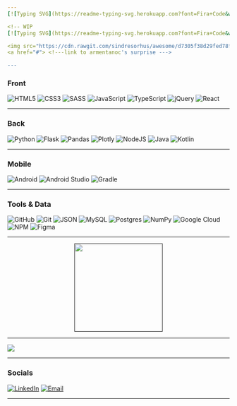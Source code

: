 ```yaml
---
[![Typing SVG](https://readme-typing-svg.herokuapp.com?font=Fira+Code&weight=700&pause=1000&color=F7F7F7&vCenter=true&width=435&height=28&lines=Hi%2C+I'm+Carolina+Armentano!)](https://git.io/typing-svg)

<!-- WIP
[![Typing SVG](https://readme-typing-svg.herokuapp.com?font=Fira+Code&weight=700&duration=3000&pause=1000&color=F7F7F7&multiline=true&repeat=false&width=435&height=85&lines=Hi%2C+I'm+Carolina+Armentano!;I+really+like+coffee+and+code.+;Click+here+for+an+awesome+surprise%3A)](https://git.io/typing-svg)

<img src="https://cdn.rawgit.com/sindresorhus/awesome/d7305f38d29fed78fa85652e3a63e154dd8e8829/media/badge.svg" alt="Awesome Badge"/>
<a href="#"> <!---link to armentanoc's surprise ---> 

---
```


<h3>Front</h3>

![HTML5](https://img.shields.io/badge/HTML5-%23E34F26.svg?style=modern&logo=HTML5&logoColor=white)
![CSS3](https://img.shields.io/badge/CSS3-%231572B6.svg?style=modern&logo=CSS3&logoColor=white)
![SASS](https://img.shields.io/badge/SASS-hotpink.svg?style=modern&logo=SASS&logoColor=white)
![JavaScript](https://img.shields.io/badge/JavaScript-%23323330.svg?style=modern&logo=JavaScript&logoColor=%23F7DF1E)
![TypeScript](https://img.shields.io/badge/TypeScript-%23007ACC.svg?style=modern&logo=TypeScript&logoColor=white)
![jQuery](https://img.shields.io/badge/JQuery-%230769AD.svg?style=modern&logo=JQuery&logoColor=white)
![React](https://img.shields.io/badge/React-%2320232a.svg?style=modern&logo=React&logoColor=%2361DAFB)

---

<h3>Back</h3>

![Python](https://img.shields.io/badge/Python-3670A0?style=modern&logo=Python&logoColor=ffdd54)
![Flask](https://img.shields.io/badge/Flask-%23000.svg?style=modern&logo=Flask&logoColor=white)
![Pandas](https://img.shields.io/badge/Pandas-%23150458.svg?style=modern&logo=Pandas&logoColor=white)
![Plotly](https://img.shields.io/badge/Plotly-%233F4F75.svg?style=modern&logo=Plotly&logoColor=white)
![NodeJS](https://img.shields.io/badge/Node.js-6DA55F?style=modern&logo=Node.js&logoColor=white)
![Java](https://img.shields.io/badge/Java-ED8B00?style=modern&logo=openjdk&logoColor=white)
![Kotlin](https://img.shields.io/badge/Kotlin-%230095D5.svg?style=modern&logo=kotlin&logoColor=white)

---

<h3>Mobile</h3>

![Android](https://img.shields.io/badge/Android-100000?style=modern&logo=Android&logoColor=white&labelColor=4caf50&color=4caf50)
<img alt='Android Studio' src='https://img.shields.io/badge/Android_Studio-100000?style=modern&logo=Android Studio&logoColor=white&labelColor=478af4&color=478af4'/></a>
![Gradle](https://img.shields.io/badge/Gradle-100000?style=modern&logo=Gradle&logoColor=white&labelColor=3bb8be&color=3bb8be)

---

<h3>Tools & Data</h3>

![GitHub](https://img.shields.io/badge/GitHub-%23121011.svg?style=modern&logo=github&logoColor=white)
![Git](https://img.shields.io/badge/Git-fc6d26?style=modern&logo=git&logoColor=white)
![JSON](https://img.shields.io/badge/JSON-100000?style=modern&logo=JSON&logoColor=white&labelColor=161616&color=161616)
![MySQL](https://img.shields.io/badge/MySql-%2300f.svg?style=modern&logo=mysql&logoColor=white)
![Postgres](https://img.shields.io/badge/Postgres-%23316192.svg?style=modern&logo=postgresql&logoColor=white)
![NumPy](https://img.shields.io/badge/Numpy-%23013243.svg?style=modern&logo=numpy&logoColor=white)
![Google Cloud](https://img.shields.io/badge/Google%20Cloud-%234285F4.svg?style=modern&logo=google-cloud&logoColor=white)
![NPM](https://img.shields.io/badge/NPM-%23000000.svg?style=modern&logo=npm&logoColor=white)
![Figma](https://img.shields.io/badge/Figma-%23F24E1E.svg?style=modern&logo=figma&logoColor=white) 

---

<div align="center">
<a href="">
  <img height=200 align="center" src="https://github-readme-stats.vercel.app/api/top-langs?username=armentanoc&layout=compact&langs_count=8&card_width=1000&theme=dark"/>
</a>
</div>

---

<img align="center" src="https://github-readme-streak-stats.herokuapp.com?user=armentanoc&theme=tokyonight-duo&date_format=M%20j%5B%2C%20Y%5D&mode=weekly&card_width=1000">

---

<h3>Socials</h3>

[![LinkedIn](https://img.shields.io/badge/LinkedIn-%230077B5.svg?style=modern?logo=linkedin&logoColor=white)](https://www.linkedin.com/in/armentanocarolina/)
[![Email](https://img.shields.io/badge/Email-E15D44.svg?style=modern?logo=gmail&logoColor=white)](mailto:armentanocarolina@gmail.com?subject=[GitHub]%20Let's%20talk!)

---
